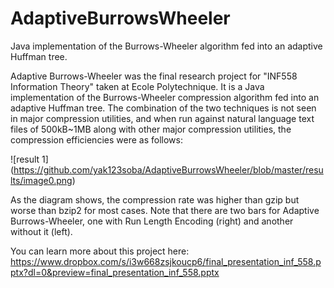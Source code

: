 # AdaptiveBurrowsWheeler
Java implementation of the Burrows-Wheeler algorithm fed into an adaptive Huffman tree.

Adaptive Burrows-Wheeler was the final research project for "INF558 Information Theory" taken at Ecole Polytechnique. It is a Java implementation of the Burrows-Wheeler compression algorithm fed into an adaptive Huffman tree. The combination of the two techniques is not seen in major compression utilities, and when run against natural language text files of 500kB~1MB along with other major compression utilities, the compression efficiencies were as follows:

![result 1]
(https://github.com/yak123soba/AdaptiveBurrowsWheeler/blob/master/results/image0.png)

As the diagram shows, the compression rate was higher than gzip but worse than bzip2 for most cases. Note that there are two bars for Adaptive Burrows-Wheeler, one with Run Length Encoding (right) and another without it (left).

You can learn more about this project here: https://www.dropbox.com/s/i3w668zsjkoucp6/final_presentation_inf_558.pptx?dl=0&preview=final_presentation_inf_558.pptx
